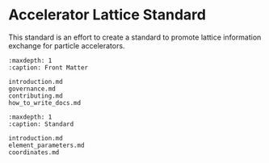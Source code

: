 # Accelerator Lattice Standard

This standard is an effort to create a standard to promote lattice information exchange for particle accelerators.

```{toctree}
:maxdepth: 1
:caption: Front Matter

introduction.md
governance.md
contributing.md
how_to_write_docs.md
```

```{toctree}
:maxdepth: 1
:caption: Standard

introduction.md
element_parameters.md
coordinates.md
```
